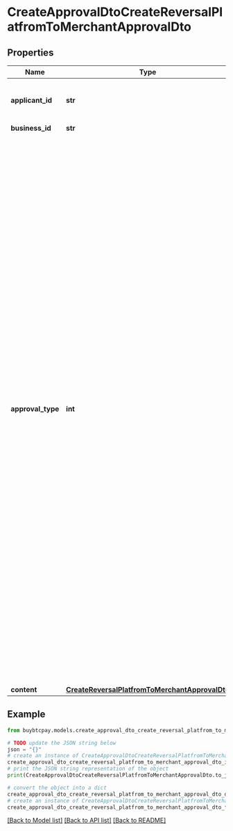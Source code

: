 # CreateApprovalDtoCreateReversalPlatfromToMerchantApprovalDto


## Properties

Name | Type | Description | Notes
------------ | ------------- | ------------- | -------------
**applicant_id** | **str** | 不用填，系统会根据请求用户自己设定 | [optional] 
**business_id** | **str** |  | [optional] 
**approval_type** | **int** | 0: Platform Recharge, 1: Merchant Recharge, 11: Virtual Account Recharge, 12: Merchant Self Service Recharge, 13: Virtual Account Self Service Recharge, 14: Merchant Self Service Recharge by PalmPay Virtual Account, 15: Virtual merchant Self Service Recharge by PalmPay Virtual Account, 2: Refund, 3: Frozen, 4: Unfrozen, 100: Reversal platform to merchant, 101: Reversal merchant to platform, 102: Reversal merchant to merchant, 103: Reversal platform to bank, 200: Reversal platform to wallet, 201: Reversal wallet to platform, 202: Reversal wallet to wallet | 
**content** | [**CreateReversalPlatfromToMerchantApprovalDto**](CreateReversalPlatfromToMerchantApprovalDto.md) |  | [optional] 

## Example

```python
from buybtcpay.models.create_approval_dto_create_reversal_platfrom_to_merchant_approval_dto import CreateApprovalDtoCreateReversalPlatfromToMerchantApprovalDto

# TODO update the JSON string below
json = "{}"
# create an instance of CreateApprovalDtoCreateReversalPlatfromToMerchantApprovalDto from a JSON string
create_approval_dto_create_reversal_platfrom_to_merchant_approval_dto_instance = CreateApprovalDtoCreateReversalPlatfromToMerchantApprovalDto.from_json(json)
# print the JSON string representation of the object
print(CreateApprovalDtoCreateReversalPlatfromToMerchantApprovalDto.to_json())

# convert the object into a dict
create_approval_dto_create_reversal_platfrom_to_merchant_approval_dto_dict = create_approval_dto_create_reversal_platfrom_to_merchant_approval_dto_instance.to_dict()
# create an instance of CreateApprovalDtoCreateReversalPlatfromToMerchantApprovalDto from a dict
create_approval_dto_create_reversal_platfrom_to_merchant_approval_dto_from_dict = CreateApprovalDtoCreateReversalPlatfromToMerchantApprovalDto.from_dict(create_approval_dto_create_reversal_platfrom_to_merchant_approval_dto_dict)
```
[[Back to Model list]](../README.md#documentation-for-models) [[Back to API list]](../README.md#documentation-for-api-endpoints) [[Back to README]](../README.md)


